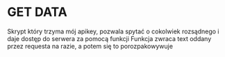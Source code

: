 # GET DATA
Skrypt który trzyma mój apikey, pozwala spytać o cokolwiek rozsądnego i daje dostęp do serwera za pomocą funkcji
Funkcja zwraca text oddany przez requesta na razie, a potem się to porozpakowywuje